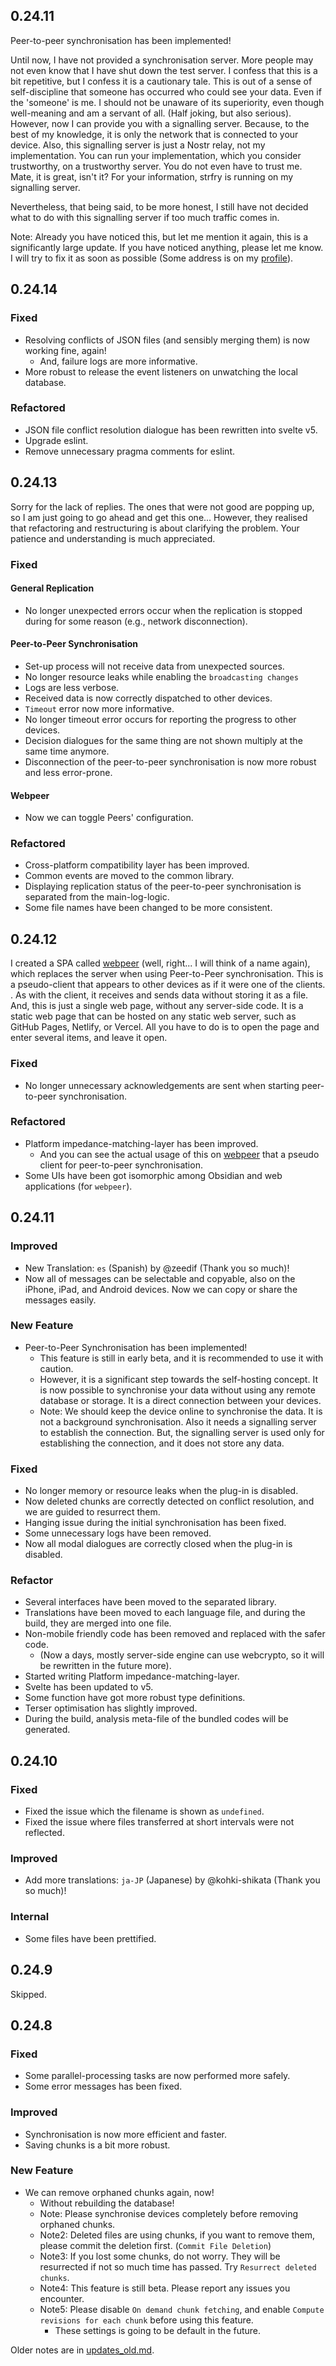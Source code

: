 ## 0.24.11

Peer-to-peer synchronisation has been implemented!

Until now, I have not provided a synchronisation server. More people may not even know that I have shut down the test server. I confess that this is a bit repetitive, but I confess it is a cautionary tale. This is out of a sense of self-discipline that someone has occurred who could see your data. Even if the 'someone' is me. I should not be unaware of its superiority, even though well-meaning and am a servant of all. (Half joking, but also serious).
However, now I can provide you with a signalling server. Because, to the best of my knowledge, it is only the network that is connected to your device.
Also, this signalling server is just a Nostr relay, not my implementation. You can run your implementation, which you consider trustworthy, on a trustworthy server. You do not even have to trust me. Mate, it is great, isn't it? For your information, strfry is running on my signalling server.

Nevertheless, that being said, to be more honest, I still have not decided what to do with this signalling server if too much traffic comes in.

Note: Already you have noticed this, but let me mention it again, this is a significantly large update. If you have noticed anything, please let me know. I will try to fix it as soon as possible (Some address is on my [profile](https://github.com/vrtmrz)).

## 0.24.14

### Fixed

- Resolving conflicts of JSON files (and sensibly merging them) is now working fine, again!
    - And, failure logs are more informative.
- More robust to release the event listeners on unwatching the local database.

### Refactored

- JSON file conflict resolution dialogue has been rewritten into svelte v5.
- Upgrade eslint.
- Remove unnecessary pragma comments for eslint.

## 0.24.13

Sorry for the lack of replies. The ones that were not good are popping up, so I am just going to go ahead and get this one... However, they realised that refactoring and restructuring is about clarifying the problem. Your patience and understanding is much appreciated.

### Fixed

#### General Replication

- No longer unexpected errors occur when the replication is stopped during for some reason (e.g., network disconnection).

#### Peer-to-Peer Synchronisation

- Set-up process will not receive data from unexpected sources.
- No longer resource leaks while enabling the `broadcasting changes`
- Logs are less verbose.
- Received data is now correctly dispatched to other devices.
- `Timeout` error now more informative.
- No longer timeout error occurs for reporting the progress to other devices.
- Decision dialogues for the same thing are not shown multiply at the same time anymore.
- Disconnection of the peer-to-peer synchronisation is now more robust and less error-prone.

#### Webpeer

- Now we can toggle Peers' configuration.

### Refactored

- Cross-platform compatibility layer has been improved.
- Common events are moved to the common library.
- Displaying replication status of the peer-to-peer synchronisation is separated from the main-log-logic.
- Some file names have been changed to be more consistent.

## 0.24.12

I created a SPA called [webpeer](https://github.com/vrtmrz/livesync-commonlib/tree/main/apps/webpeer) (well, right... I will think of a name again), which replaces the server when using Peer-to-Peer synchronisation. This is a pseudo-client that appears to other devices as if it were one of the clients. . As with the client, it receives and sends data without storing it as a file.
And, this is just a single web page, without any server-side code. It is a static web page that can be hosted on any static web server, such as GitHub Pages, Netlify, or Vercel. All you have to do is to open the page and enter several items, and leave it open.

### Fixed

- No longer unnecessary acknowledgements are sent when starting peer-to-peer synchronisation.

### Refactored

- Platform impedance-matching-layer has been improved.
    - And you can see the actual usage of this on [webpeer](https://github.com/vrtmrz/livesync-commonlib/tree/main/apps/webpeer) that a pseudo client for peer-to-peer synchronisation.
- Some UIs have been got isomorphic among Obsidian and web applications (for `webpeer`).

## 0.24.11

### Improved

- New Translation: `es` (Spanish) by @zeedif (Thank you so much)!
- Now all of messages can be selectable and copyable, also on the iPhone, iPad, and Android devices. Now we can copy or share the messages easily.

### New Feature

- Peer-to-Peer Synchronisation has been implemented!
    - This feature is still in early beta, and it is recommended to use it with caution.
    - However, it is a significant step towards the self-hosting concept. It is now possible to synchronise your data without using any remote database or storage. It is a direct connection between your devices.
    - Note: We should keep the device online to synchronise the data. It is not a background synchronisation. Also it needs a signalling server to establish the connection. But, the signalling server is used only for establishing the connection, and it does not store any data.

### Fixed

- No longer memory or resource leaks when the plug-in is disabled.
- Now deleted chunks are correctly detected on conflict resolution, and we are guided to resurrect them.
- Hanging issue during the initial synchronisation has been fixed.
- Some unnecessary logs have been removed.
- Now all modal dialogues are correctly closed when the plug-in is disabled.

### Refactor

- Several interfaces have been moved to the separated library.
- Translations have been moved to each language file, and during the build, they are merged into one file.
- Non-mobile friendly code has been removed and replaced with the safer code.
    - (Now a days, mostly server-side engine can use webcrypto, so it will be rewritten in the future more).
- Started writing Platform impedance-matching-layer.
- Svelte has been updated to v5.
- Some function have got more robust type definitions.
- Terser optimisation has slightly improved.
- During the build, analysis meta-file of the bundled codes will be generated.

## 0.24.10

### Fixed

- Fixed the issue which the filename is shown as `undefined`.
- Fixed the issue where files transferred at short intervals were not reflected.

### Improved

- Add more translations: `ja-JP` (Japanese) by @kohki-shikata (Thank you so much)!

### Internal

- Some files have been prettified.

## 0.24.9

Skipped.

## 0.24.8

### Fixed

- Some parallel-processing tasks are now performed more safely.
- Some error messages has been fixed.

### Improved

- Synchronisation is now more efficient and faster.
- Saving chunks is a bit more robust.

### New Feature

- We can remove orphaned chunks again, now!
    - Without rebuilding the database!
    - Note: Please synchronise devices completely before removing orphaned chunks.
    - Note2: Deleted files are using chunks, if you want to remove them, please commit the deletion first. (`Commit File Deletion`)
    - Note3: If you lost some chunks, do not worry. They will be resurrected if not so much time has passed. Try `Resurrect deleted chunks`.
    - Note4: This feature is still beta. Please report any issues you encounter.
    - Note5: Please disable `On demand chunk fetching`, and enable `Compute revisions for each chunk` before using this feature.
        - These settings is going to be default in the future.

Older notes are in [updates_old.md](https://github.com/vrtmrz/obsidian-livesync/blob/main/updates_old.md).
